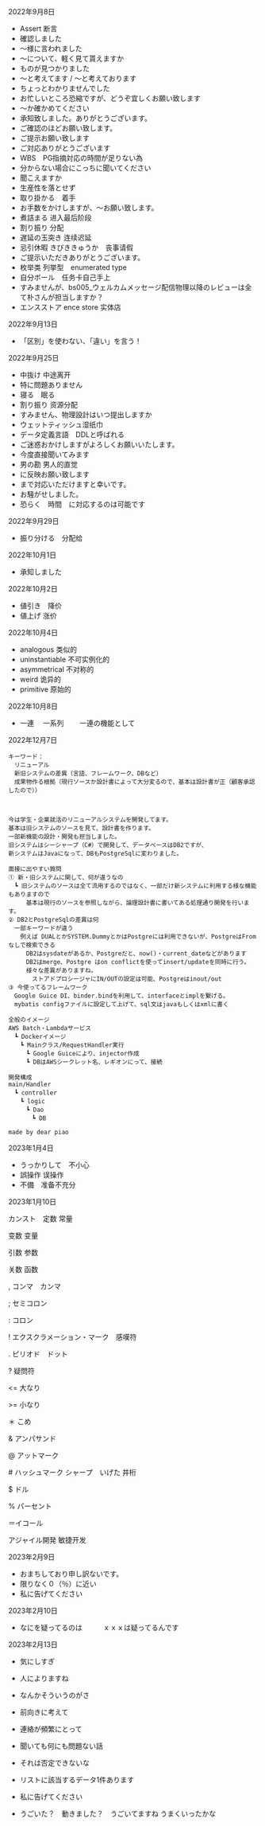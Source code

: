 2022年9月8日

- Assert 断言
- 確認しました
- ～様に言われました
- ～について、軽く見て貰えますか
- ものが見つかりました
- ～と考えてます / ～と考えております
- ちょっとわかりませんでした
- お忙しいところ恐縮ですが、どうぞ宜しくお願い致します
- ～か確かめてください
- 承知致しました。ありがとうございます。
- ご確認のほどお願い致します。
- ご提示お願い致します
- ご対応ありがとうございます
- WBS　PG指摘対応の時間が足りない為
- 分からない場合にこっちに聞いてください
- 聞こえますか
- 生産性を落とせず
- 取り掛かる　着手
- お手数をかけしますが、～お願い致します。
- 煮詰まる 进入最后阶段
- 割り振り 分配
- 遅延の玉突き 连续迟延 
- 忌引休暇 きびききゅうか　丧事请假
- ご提示いただきありがとうございます。
- 枚举类 列挙型　enumerated type
- 自分ボール　任务卡自己手上
- すみませんが、bs005_ウェルカムメッセージ配信物理以降のレビューは全て朴さんが担当しますか？
- エンスストア ence store 实体店

2022年9月13日

- 「区別」を使わない、「違い」を言う！

2022年9月25日

- 中抜け 中途离开
- 特に問題ありません
- 寝る　眠る
- 割り振り 资源分配
- すみません、物理設計はいつ提出しますか
- ウェットティッシュ湿纸巾
- データ定義言語　DDLと呼ばれる
- ご迷惑おかけしますがよろしくお願いいたします。
- 今度直接聞いてみます
- 男の勘 男人的直觉
- に反映お願い致します
- まで対応いただけますと幸いです。
- お騒がせしました。
- 恐らく　時間　に対応するのは可能です

2022年9月29日

- 振り分ける　分配给

2022年10月1日

- 承知しました

2022年10月2日

- 値引き　降价
- 値上げ   涨价

2022年10月4日

- analogous 类似的
- uninstantiable 不可实例化的
- asymmetrical  不对称的
- weird  诡异的
- primitive  原始的

2022年10月8日

- 一連 　一系列  　　一連の機能として

2022年12月7日

```
キーワード：
　リニューアル
　新旧システムの差異（言語、フレームワーク、DBなど）
　成果物作る根拠（現行ソースか設計書によって大分変るので、基本は設計書が正（顧客承認したので））



今は学生・企業就活のリニューアルシステムを開発してます。
基本は旧システムのソースを見て、設計書を作ります。
一部新機能の設計・開発も担当しました。
旧システムはシーシャープ（C#）で開発して、データベースはDB2ですが、
新システムはJavaになって、DBもPostgreSqlに変わりました。

面接に出やすい質問
① 新・旧システムに関して、何が違うなの
　┗ 旧システムのソースは全て流用するのではなく、一部だけ新システムに利用する様な機能もありますので
　　　基本は現行のソースを参照しながら、論理設計書に書いてある処理通り開発を行います。
② DB2とPostgreSqlの差異は何
　一部キーワードが違う
　　例えば DUALとかSYSTEM.DummyとかはPostgreには利用できないが、PostgreはFromなしで検索できる
　　　DB2はsysdateがあるか、Postgreだと、now()・current_dateなどがあります
　　　DB2はmerge、Postgre はon conflictを使ってinsert/updateを同時に行う。
　　　様々な差異がありますね。
　　　　ストアドプロシージャにIN/OUTの設定は可能、Postgreはinout/out
③ 今使ってるフレームワーク
　Google Guice DI、binder.bindを利用して、interfaceとimplを繋げる。
　mybatis configファイルに設定して上げて、sql文はjavaもしくはxmlに書く

全般のイメージ
AWS Batch・Lambdaサービス
　┗ Dockerイメージ
　　┗ Mainクラス/RequestHandler実行
　　　┗ Google Guiceにより、injector作成
　　　┗ DBはAWSシークレット名、レギオンにって、接続

開発構成
main/Handler
　┗ controller
　　┗ logic
　　　┗ Dao
　　　　┗ DB
																	made by dear piao
```

2023年1月4日

- うっかりして　不小心
- 誤操作  误操作
- 不備　准备不充分

2023年1月10日

カンスト　定数  常量

变数 变量

引数 参数

关数 函数

,  コンマ　カンマ

; セミコロン

: コロン

! エクスクラメーション・マーク　感嘆符

. ピリオド　ドット

? 疑問符

<= 大なり

\>= 小なり

＊ こめ

& アンパサンド

@ アットマーク

\# ハッシュマーク シャープ　いげた 井桁

$ ドル

% パーセント

＝イコール

アジャイル開発 敏捷开发

2023年2月9日

- おまちしており申し訳ないです。
- 限りなく０（％）に近い
- 私に告げてください

2023年2月10日

- なにを疑ってるのは　　　ｘｘｘは疑ってるんです

2023年2月13日

- 気にしすぎ
- 人によりますね
- なんかそういうのがさ
- 前向きに考えて
- 連絡が頻繁にとって
- 聞いても何にも問題ない話
- それは否定できないな

- リストに該当するデータ1件あります
- 私に告げてください
- うごいた？　動きました？　うごいてますね うまくいったかな 
